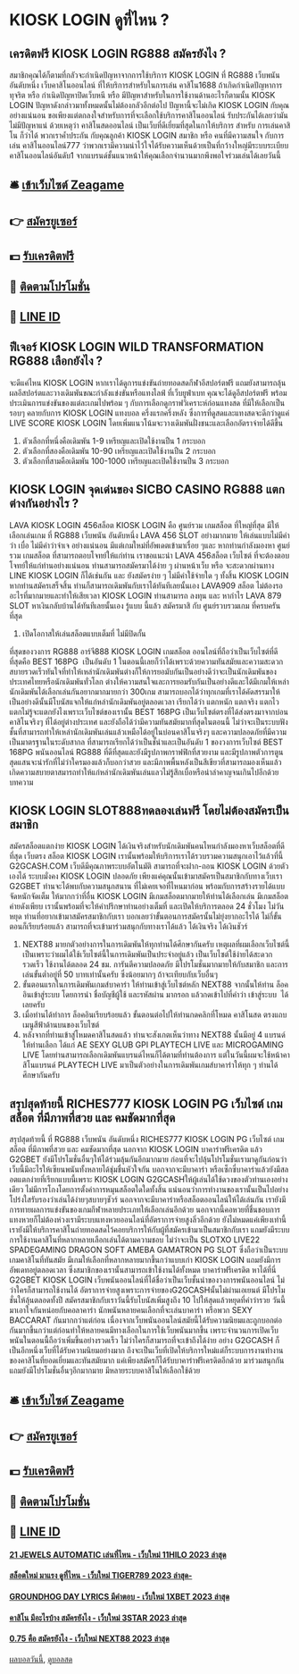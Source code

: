 # KIOSK LOGIN ดูที่ไหน ?
## เครดิตฟรี KIOSK LOGIN RG888 สมัครยังไง ?
สมาชิกคุณได้ก็ตามที่กลัวจะกำเนิดปัญหาจากการใช้บริการ KIOSK LOGIN ที่ RG888 เว็บพนัน อันดับหนึ่ง เว็บคาสิโนออนไลน์ ที่ให้บริการสำหรับในการเล่น คาสิโน1688 ถ้าเกิดกำเนิดปัญหาการทุจริต หรือ กำเนิดปัญหาปิดเว็บหนี หรือ มีปัญหาสำหรับในการใช้งานด้านอะไรก็ตามนั้น KIOSK LOGIN ปัญหาดังกล่าวมาทั้งหมดนั้นไม่ต้องกลัวอีกต่อไป ปัญหานี้จะไม่เกิด KIOSK LOGIN กับคุณอย่างแน่นอน ขอเพียงแต่ตกลงใจสำหรับการที่จะเลือกใช้บริการคาสิโนออนไลน์ รับประกันได้เลยว่ามันไม่มีปัญหาแน่ ด้วยเหตุว่า คาสิโนสดออนไลน์ เป็นเว็บที่ดีเยี่ยมที่สุดในกาให้บริการ สำหรับ การเล่นคาสิโน ก็ว่าได้ พวกเราค้ำประกัน กับคุณลูกค้า KIOSK LOGIN สมาชิก หรือ คนที่มีความสนใจ กับการเล่น คาสิโนออนไลน์777 ว่าพวกเรามีความน่าไว้ใจได้รับความเห็นด้วยเป็นที่กว้างใหญ่มีระบบระเบียบ คาสิโนออนไลน์อันดับ1 จากแบรนด์ชั้นแนวหน้าให้คุณเลือกจำนวนมากพึงพอใจร่วมเล่นได้เลยวันนี้

## 🛎 [เข้าเว็บไซต์ Zeagame](https://bit.ly/3SdLNi2)
## 👉 [สมัครยูเซอร์](https://bit.ly/3SdLNi2)
## 💵 [รับเครดิตฟรี](https://bit.ly/3dyRKHj)
## 👑 [ติดตามโปรโมชั่น](https://bit.ly/3dyRKHj)
## 📱 [LINE ID](https://bit.ly/3dyRKHj)

## ฟีเจอร์ KIOSK LOGIN WILD TRANSFORMATION RG888 เลือกยังไง ?
จะดีแค่ไหน KIOSK LOGIN หากเราได้ดูการแข่งขันถ่ายทอดสดกีฬาอีสปอร์ตฟรี แถมยังสามารถลุ้น ผลอีสปอร์ตและวางเดิมพันขณะกำลังแข่งขันหรือแทงไลฟ์
ที่เว็บยูฟ่าเบท คุณจะได้ดูอีสปอร์ตฟรี พร้อมประเมินการแข่งขันของแต่ละเกมไปพร้อม ๆ กับการเลือกดูกราฟวิเคราะห์ก่อนแทงสด ที่มีให้เลือกเป็นรอบๆ คลายกับการ KIOSK LOGIN แทงบอล ครึ่งแรกครึ่งหลัง ซึ่งการที่ดูสดและแทงสดจะดีกว่าดูแค่ LIVE SCORE KIOSK LOGIN โดยเพิ่มแนวโน้มจะวางเดิมพันฝั่งชนะและเลือกอัตราจ่ายได้ดีขึ้น
1. ตัวเลือกที่หนึ่งคือเดิมพัน 1-9 เหรียญและเปิดใช้งานปืน 1 กระบอก
2. ตัวเลือกที่สองคือเดิมพัน 10-90 เหรียญและเปิดใช้งานปืน 2 กระบอก
3. ตัวเลือกที่สามคือเดิมพัน 100-1000 เหรียญและเปิดใช้งานปืน 3 กระบอก

## KIOSK LOGIN จุดเด่นของ SICBO CASINO RG888 แตกต่างกันอย่างไร ?
LAVA KIOSK LOGIN 456สล็อต KIOSK LOGIN คือ ศูนย์รวม เกมสล็อต ที่ใหญ่ที่สุด มีให้เลือกเล่นเกม ที่ RG888 เว็บพนัน อันดับหนึ่ง LAVA 456 SLOT อย่างมากมาย ให้เล่นแบบไม่มีคำว่า เบื่อ ไม่มีคำว่าจำเจ อย่างแน่นอน มีแต่เกมใหม่ที่อัพเดตเข้ามาเรื่อย ๆและ หากท่านกำลังมองหา ศูนย์รวม เกมสล็อต ที่สามารถตอบโจทย์ให้แก่ท่าน เราขอแนะนำ LAVA 456สล็อต เว็บไซต์ ที่จะต้องตอบโจทย์ให้แก่ท่านอย่างแน่นอน ท่านสามารถสมัครมาได้ง่าย ๆ ผ่านหน้าเว็บ หรือ จะสะดวกผ่านทาง LINE KIOSK LOGIN ก็ได้เช่นกัน และ ยังสมัครง่าย ๆ ไม่มีค่าใช้จ่ายใด ๆ ทั้งสิ้น KIOSK LOGIN หากท่านสมัครเสร็จสิ้น ท่านก็สามารถเดิมพันกับเราได้ทันทีเลยนั้นเอง LAVA909 สล็อต ไม่ต้องรออะไรที่มากมายและทำให้เสียเวลา KIOSK LOGIN ท่านสามารถ ลงทุน และ หากำไร LAVA 879 SLOT หาเงินกลับบ้านได้ทันทีเลยนั้นเอง รู้แบบ นี้แล้ว สมัครมาสิ กับ ศูนย์รวบรวมเกม ที่ครบครันที่สุด
1. เปิดโอกาสให้เล่นสล็อตแบบเต็มที่ ไม่มีปิดกั้น

ที่สุดของวงการ RG888 อาร์จี888 KIOSK LOGIN เกมสล็อต ออนไลน์ที่ถือว่าเป็นเว็บไซต์ที่ดีที่สุดคือ BEST 168PG  เป็นอันดับ 1 ในตอนนี้เลยก็ว่าได้เพราะด้วยความทันสมัยและความสะดวกสบายรวดเร็วทันใจที่ทำให้เหล่านักเดิมพันต่างก็ให้การยอมับกันเป็นอย่างดีว่าจะเป็นนักเดิมพันของประเทศไทยหรือนักเดิมพันทั่วโลก ต่างให้ความสนใจและการยอมรับกันเป็นอย่างดีและได้มีเกมให้เหล่านักเดิมพันได้เลือกเล่นกันอยากมากมายกว่า 300เกม สามารถบอกได้ว่าทุกเกมที่เราได้คัดสรรมาให้เป็นอย่างดีนั้นมีโบนัสแจกให้แก่หล่านักเดิมพันอยู่ตลอดเวลา เรียกได้ว่า แตกหนัก แตกจริง แตกไว แตกไม่รู้จะแตกยังไงเพราะเว็บไซต์ของเรานั้น BEST 168PG เป็นเว็บไซต์ตรงที่ได้ส่งตรงมาจากบ่อนคาสิโนจริงๆ ที่ได้อยู่ต่างประเทศ และยังถือได้ว่ามีความทันสมัยมากที่สุดในตอนนี้ ไม่ว่าจะเป็นระบบฟังชั้นที่สามารถทำให้เหล่านักเดิมพันเล่นแล้วเหมือได้อยู่ในบ่อนคาสิโนจริงๆ และความปลอดภัยที่มีความเป็นมาตรฐานในระดับสากล ที่สามารถเรียกได้ว่าเป็นชั้นำและเป็นอันดับ 1 ของวงการเว็บไซต์ BEST 168PG พนันออนไลน์ RG888 ที่ดีที่สุดและยังมีรูปภาพกราฟฟิกที่สวยงาม และมีรูปภาพตัวการตูนสุดแสนจะน่ารักที่ไม่ว่าใครมองแล้วก็บอกว่าสวย และมีภาพพื้นหลังเป็นสีเขียวที่สามารถมองเห็นแล้วเกิดความสบายตาสมารถทำให้แก่หล่านักเดิมพันเล่นแลวไม่รู้สึกเบื่อหรือน่าลำคาญจนเกินไปอีกด้วย
บทความ

## KIOSK LOGIN SLOT888ทดลองเล่นฟรี โดยไม่ต้องสมัครเป็นสมาชิก
สมัครสล็อตแตกง่าย KIOSK LOGIN ได้เงินจริงสำหรับนักเดิมพันคนไหนกำลังมองหาเว็บสล็อตที่ดีที่สุด เว็บตรง สล็อต KIOSK LOGIN เรานั้นพร้อมให้บริการเราได้รวบรวมความสนุกเอาไว้แล้วที่นี้ G2GCASH.COM เว็บดีมีคุณภาพระบบอัตโนมัติ สามารถที่จะฝาก-ถอน KIOSK LOGIN ด้วยตัวเองได้ ระบบมั่งคง KIOSK LOGIN ปลอดภัย เพียงแค่คุณนั้นเข้ามาสมัครเป็นสมาชิกกับทางเว็บเรา G2GBET ท่านจะได้พบกับความสนุกสนาน ที่ไม่เคยเจอที่ไหนมาก่อน พร้อมกับการสร้างรายได้แบบจัดหนักจัดเต็ม ให้มากกว่าที่อื่น KIOSK LOGIN มีเกมสล็อตมากมายให้ท่านได้เลือกเล่น มีเกมสล็อตค่ายดังเพียบ เรานั้นพร้อมที่จะให้คำปรึกษาท่านอย่างเต็มที่ และเปิดให้บริการตลอด 24 ชั่วโมง ไม่วันหยุด ท่านที่อยากเข้ามาสมัครสมาชิกกับเรา บอกเลยว่าขั้นตอนการสมัครนั้นไม่ยุ่งยากอะไรได้ ไม่กี่ขั้นตอนก็เรียบร้อยแล้ว สามารถที่จะเข้ามาร่วมสนุกกับทางเราได้แล้ว ได้เงินจริง ได้เงินชัวร์
1. NEXT88 มายกตัวอย่างการในการเดิมพันให้ทุกท่านได้ศึกษากันครับ เหตุผลที่ผมเลือกเว็บไซต์นี้ เป็นเพราะว่าผมได้ใช้เว็บไซต์นี้ในการเดิมพันเป็นประจำอยู่แล้ว เป็นเว็บไซต์ใช้ง่ายได้สะดวก รวดเร็ว ใช้งานได้ตลอด 24 ชม. การันตีความปลอดภัย มีโปรโมชั่นมากมายให้กับสมาชิก และการเล่นขั้นต่ำอยู่ที่ 50 บาทเท่านั้นครับ ซึ่งน้อยมากๆ ถ้าจะเทียบกับเว็บอื่นๆ
2. ขั้นตอนแรกในการเดิมพันเกมส์บาคาร่า ให้ท่านเข้าสู่เว็บไซต์หลัก NEXT88 จากนั้นให้ท่าน ล็อคอินเข้าสู่ระบบ โดยการนำ ชื่อบัญชีผู้ใช้ และรหัสผ่าน มากรอก แล้วกดเข้าไปที่คำว่า เข้าสู่ระบบ  ได้เลยครับ
3. เมื่อท่านได้ทำการ ล็อคอินเรียบร้อยแล้ว ขั้นตอนต่อไปให้ท่านกดคลิกที่โหมด คาสิโนสด ตรงแถบเมนูสีฟ้าด้านบนของเว็บไซต์
4. หลังจากที่ท่านเข้าสู่โหมดคาสิโนสดแล้ว ท่านจะสังเกตเห็นว่าทาง NEXT88 นั้นมีอยู่ 4 แบรนด์ให้ท่านเลือก ได้แก่ AE SEXY GLUB GPI PLAYTECH LIVE และ MICROGAMING LIVE โดยท่านสามารถเลือกเดิมพันแบรนด์ไหนก็ได้ตามที่ท่านต้องการ แต่ในวันนี้ผมจะใช้หน้าคาสิโนแบรนด์ PLAYTECH LIVE มาเป็นตัวอย่างในการเดิมพันเกมส์บาคาร่าให้ทุก ๆ ท่านได้ศึกษากันครับ

## สรุปสุดท้ายนี้ RICHES777 KIOSK LOGIN PG เว็บไซต์ เกมสล็อต ที่มีภาพที่สวย และ คมชัดมากที่สุด
สรุปสุดท้ายนี้ ที่ RG888 เว็บพนัน อันดับหนึ่ง RICHES777 KIOSK LOGIN PG เว็บไซต์ เกมสล็อต ที่มีภาพที่สวย และ คมชัดมากที่สุด นอกจาก KIOSK LOGIN บาคาร่าฟรีเครดิต แล้ว G2GBET ยังมีโปรโมชั่นอื่นๆให้ได้ร่วมลุ้นกันอีกมากมาย ก่อนที่จะไปลุ้นโปรโมชั่นเรามาดูกันก่อนว่าเว็บนี้มีอะไรให้เซียนพนันทั้งหลายได้ชุ่มชื่นหัวใจกัน บอกจากจะมีบาคาร่า หรือเซ็กซี่บาคาร่าแล้วยังมีสลอตแตกง่ายที่เรียกแบบนี้เพราะ KIOSK LOGIN G2GCASHให้ผู้เล่นได้ใช้ดวงของตัวท่านเองอย่างเดียว ไม่มีการโกงโดยการตั้งค่าการหมุนสล็อตใดใดทั้งสิ้น แน่นอนว่าการทำงานของเรานั้นเป็นไปอย่างโปร่งใสรับรองว่าเล่นได้ง่ายๆสบายๆชัวร์ นอกจากจะมีบาคาร่าหรือสล็อตออนไลน์ให้ได้เล่นกัน เรายังมีการทายผลการแข่งขันของเกมกีฬาหลายประเภทให้เลือกเล่นอีกด้วย นอกจากนี้คอหวยที่ชื่นชอบการแทงหวยก็ไม่ต้องห่วงเรามีระบบแทงหวยออนไลน์ที่อัตราการจ่ายสูงลิ่วอีกด้วย ยังไม่หมดแค่เพียงเท่านี้ เรายังมีให้บริการคาสิโนถ่ายทอดสดไว้คอยบริการให้กับผู้ที่สมัครเข้ามาเป็นสมาชิกกับเรา แถมยังมีระบบการใช้งานคาสิโนที่หลากหลายเลือกเล่นได้ตามความชอบ ไม่ว่าจะเป็น SLOTXO LIVE22 SPADEGAMING DRAGON SOFT AMEBA GAMATRON PG SLOT ซึ่งถือว่าเป็นระบบเกมคาสิโนที่ทันสมัย มีเกมให้เลือกที่หลากหลายมากขึ้นกว่าแบบเก่า KIOSK LOGIN แถมยังมีการอัพเดทอยู่ตลอดเวลา ซึ่งสมาชิกของเรานั้นสามารถเข้าใช้งานได้ทั้งหมด
บาคาร่าฟรีเครดิต หาได้ที่นี่ G2GBET KIOSK LOGIN เว็บพนันออนไลน์ที่ได้ชื่อว่าเป็นเว็บชั้นนำของวงการพนันออนไลน์ ไม่ว่าใครก็สามารถใช้งานได้ อัตราการจ่ายสูงเพราะการจ่ายของG2GCASHนั้นไม่ผ่านเอเยนต์ มีโปรโมชั่นให้ลุ้นตลอดทั้งปี สมัครสมาชิกกับเราวันนี้รับโบนัสเพิ่มสูงถึง 10 ไปให้สุดแล้วหยุดที่คำว่ารวย
วันนี้มาเอาใจกันหน่อยกับคอลาคาร่า นักพนันหลายคนเลือกที่จะเล่นบาคาร่า หรือพวก SEXY BACCARAT กันมากกว่าแต่ก่อน เนื่องจากเว็บพนันออนไลน์สมัยนี้ได้รับความนิยมและถูกบอกต่อกันมากขึ้นกว่าแต่ก่อนทำให้หลายคนมีทางเลือกในการใช้เว็บพนันมากขึ้น เพราะจำนวนการเปิดเว็บพนันในตอนนื้ถือว่าเพิ่มขึ้นอย่างรวดเร็ว ไม่ว่าใครก็สามารถที่จะเข้าถึงได้ง่าย อย่าง G2GCASH ก็เป็นอีกหนึ่งเว็บที่ได้รับความนิยมอย่างมาก ถึงจะเป็นเว็บที่เปิดให้บริการใหม่แต่ก็ระบบการงานทำงานของคาสิโนที่ยอดเยี่ยมและทันสมัยมาก แค่เพียงสมัครก็ได้รับบาคาร่าฟรีเครดิตอีกด้วย มาร่วมสนุกกัน แถมยังมีโปรโมชั่นอื่นๆอีกมากมาย มีหลายระบบคาสิโนให้เลือกใช้ด้วย

## 🛎 [เข้าเว็บไซต์ Zeagame](https://bit.ly/3SdLNi2)
## 👉 [สมัครยูเซอร์](https://bit.ly/3SdLNi2)
## 💵 [รับเครดิตฟรี](https://bit.ly/3dyRKHj)
## 👑 [ติดตามโปรโมชั่น](https://bit.ly/3dyRKHj)
## 📱 [LINE ID](https://bit.ly/3dyRKHj)

#### [21 JEWELS AUTOMATIC เล่นที่ไหน - เว็บใหม่ 11HILO 2023 ล่าสุด](https://atom.io/themes/21%20jewels%20automatic%20เล่นที่ไหน%20-%20เว็บใหม่%2011hilo%202023%20ล่าสุด)
#### [สล็อตใหม่ มาแรง ดูที่ไหน - เว็บใหม่ TIGER789 2023 ล่าสุด-](https://atom.io/themes/สล็อตใหม่%20มาแรง%20ดูที่ไหน%20-%20เว็บใหม่%20tiger789%202023%20ล่าสุด-)
#### [GROUNDHOG DAY LYRICS มีคำตอบ - เว็บใหม่ 1XBET 2023 ล่าสุด](https://atom.io/themes/groundhog%20day%20lyrics%20มีคำตอบ%20-%20เว็บใหม่%201xbet%202023%20ล่าสุด)
#### [คาสิโน มีอะไรบ้าง สมัครยังไง - เว็บใหม่ 3STAR 2023 ล่าสุด](https://atom.io/themes/คาสิโน%20มีอะไรบ้าง%20สมัครยังไง%20-%20เว็บใหม่%203star%202023%20ล่าสุด)
#### [0.75 คือ สมัครยังไง - เว็บใหม่ NEXT88 2023 ล่าสุด](https://atom.io/themes/0.75%20คือ%20สมัครยังไง%20-%20เว็บใหม่%20next88%202023%20ล่าสุด)

[ผลบอลวันนี้](https://siamsport.tv "ผลบอลวันนี้"), [ดูบอลสด](https://siamsport.tv/ดูบอลสด "ดูบอลสด")